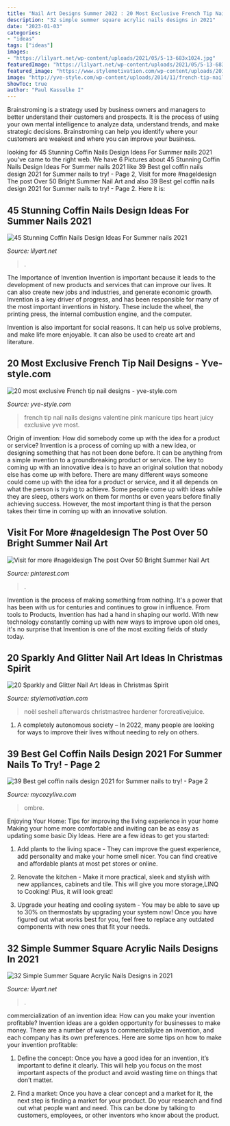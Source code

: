 ```yaml
---
title: "Nail Art Designs Summer 2022 : 20 Most Exclusive French Tip Nail Designs"
description: "32 simple summer square acrylic nails designs in 2021"
date: "2023-01-03"
categories:
- "ideas"
tags: ["ideas"]
images:
- "https://lilyart.net/wp-content/uploads/2021/05/5-13-683x1024.jpg"
featuredImage: "https://lilyart.net/wp-content/uploads/2021/05/5-13-683x1024.jpg"
featured_image: "https://www.stylemotivation.com/wp-content/uploads/2013/12/20-Sparkly-and-Glitter-Nail-Art-Ideas-in-Christmas-Spirit-8-1100x1536.jpg"
image: "http://yve-style.com/wp-content/uploads/2014/11/french-tip-nail-art.jpg"
ShowToc: true
author: "Paul Kassulke I"
---
```



Brainstroming is a strategy used by business owners and managers to better understand their customers and prospects. It is the process of using your own mental intelligence to analyze data, understand trends, and make strategic decisions. Brainstroming can help you identify where your customers are weakest and where you can improve your business.

	

		
looking for 45 Stunning Coffin Nails Design Ideas For Summer nails 2021 you've came to the right web. We have 6 Pictures about 45 Stunning Coffin Nails Design Ideas For Summer nails 2021 like 39 Best gel coffin nails design 2021 for Summer nails to try! - Page 2, Visit for more #nageldesign The post Over 50 Bright Summer Nail Art and also 39 Best gel coffin nails design 2021 for Summer nails to try! - Page 2. Here it is:
		
    
## 45 Stunning Coffin Nails Design Ideas For Summer Nails 2021

<img loading=lazy src="https://lilyart.net/wp-content/uploads/2021/05/20-10-768x1152.jpg" onerror="this.onerror=null;this.src='https://tse2.mm.bing.net/th?id=OIP.ebQb6Va7FM-p5M035mDK_QHaLH&amp;pid=15.1';" alt="45 Stunning Coffin Nails Design Ideas For Summer nails 2021">

_Source: lilyart.net_

>. 

	

The Importance of Invention
Invention is important because it leads to the development of new products and services that can improve our lives. It can also create new jobs and industries, and generate economic growth.
Invention is a key driver of progress, and has been responsible for many of the most important inventions in history. These include the wheel, the printing press, the internal combustion engine, and the computer.

Invention is also important for social reasons. It can help us solve problems, and make life more enjoyable. It can also be used to create art and literature.

    
## 20 Most Exclusive French Tip Nail Designs - Yve-style.com

<img loading=lazy src="http://yve-style.com/wp-content/uploads/2014/11/french-tip-nail-art.jpg" onerror="this.onerror=null;this.src='https://tse3.mm.bing.net/th?id=OIP.r6NbnKo34CejhB8uwA6CRgHaJ3&amp;pid=15.1';" alt="20 most exclusive French tip nail designs - yve-style.com">

_Source: yve-style.com_

>french tip nail nails designs valentine pink manicure tips heart juicy exclusive yve most. 

	

Origin of invention: How did somebody come up with the idea for a product or service?
Invention is a process of coming up with a new idea, or designing something that has not been done before. It can be anything from a simple invention to a groundbreaking product or service. The key to coming up with an innovative idea is to have an original solution that nobody else has come up with before. There are many different ways someone could come up with the idea for a product or service, and it all depends on what the person is trying to achieve. Some people come up with ideas while they are sleep, others work on them for months or even years before finally achieving success. However, the most important thing is that the person takes their time in coming up with an innovative solution.

    
## Visit For More #nageldesign The Post Over 50 Bright Summer Nail Art

<img loading=lazy src="https://i.pinimg.com/736x/8a/7f/fe/8a7ffe5cacfaa0d06185812676223f08.jpg" onerror="this.onerror=null;this.src='https://tse1.mm.bing.net/th?id=OIP.p78Q08qr1968UfLMxxuOmQHaNK&amp;pid=15.1';" alt="Visit for more #nageldesign The post Over 50 Bright Summer Nail Art">

_Source: pinterest.com_

>. 

	

Invention is the process of making something from nothing. It's a power that has been with us for centuries and continues to grow in influence. From tools to Products, Invention has had a hand in shaping our world. With new technology constantly coming up with new ways to improve upon old ones, it's no surprise that Invention is one of the most exciting fields of study today.

    
## 20 Sparkly And Glitter Nail Art Ideas In Christmas Spirit

<img loading=lazy src="https://www.stylemotivation.com/wp-content/uploads/2013/12/20-Sparkly-and-Glitter-Nail-Art-Ideas-in-Christmas-Spirit-8-1100x1536.jpg" onerror="this.onerror=null;this.src='https://tse3.mm.bing.net/th?id=OIP.ArIV1RB0iUVyusP_gQ7h2wHaKV&amp;pid=15.1';" alt="20 Sparkly and Glitter Nail Art Ideas in Christmas Spirit">

_Source: stylemotivation.com_

>noël seshell afterwards christmastree hardener forcreativejuice. 

	

1. A completely autonomous society – In 2022, many people are looking for ways to improve their lives without needing to rely on others.

    
## 39 Best Gel Coffin Nails Design 2021 For Summer Nails To Try! - Page 2

<img loading=lazy src="https://mycozylive.com/wp-content/uploads/2021/05/13-768x1152.jpg" onerror="this.onerror=null;this.src='https://tse1.mm.bing.net/th?id=OIP.SXj8TVhj8GTz0ICb7osEDwHaLH&amp;pid=15.1';" alt="39 Best gel coffin nails design 2021 for Summer nails to try! - Page 2">

_Source: mycozylive.com_

>ombre. 

	

Enjoying Your Home: Tips for improving the living experience in your home
Making your home more comfortable and inviting can be as easy as updating some basic Diy Ideas. Here are a few ideas to get you started:
1. Add plants to the living space - They can improve the guest experience, add personality and make your home smell nicer. You can find creative and affordable plants at most pet stores or online.

2. Renovate the kitchen - Make it more practical, sleek and stylish with new appliances, cabinets and tile. This will give you more storage,LINQ to Cooking! Plus, it will look great!

3. Upgrade your heating and cooling system - You may be able to save up to 30% on thermostats by upgrading your system now! Once you have figured out what works best for you, feel free to replace any outdated components with new ones that fit your needs.

    
## 32 Simple Summer Square Acrylic Nails Designs In 2021

<img loading=lazy src="https://lilyart.net/wp-content/uploads/2021/05/5-13-683x1024.jpg" onerror="this.onerror=null;this.src='https://tse1.mm.bing.net/th?id=OIP.QAuf2Ujw2VBNAesQITZREgHaLG&amp;pid=15.1';" alt="32 Simple Summer Square Acrylic Nails Designs in 2021">

_Source: lilyart.net_

>. 

	

commercialization of an invention idea: How can you make your invention profitable?
Invention ideas are a golden opportunity for businesses to make money. There are a number of ways to commerciallyize an invention, and each company has its own preferences. Here are some tips on how to make your invention profitable:
1. Define the concept: Once you have a good idea for an invention, it’s important to define it clearly. This will help you focus on the most important aspects of the product and avoid wasting time on things that don’t matter.

2. Find a market: Once you have a clear concept and a market for it, the next step is finding a market for your product. Do your research and find out what people want and need. This can be done by talking to customers, employees, or other inventors who know about the product.


